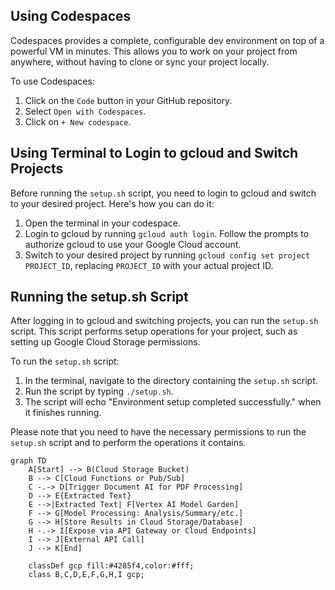 ## Using Codespaces

Codespaces provides a complete, configurable dev environment on top of a powerful VM in minutes. This allows you to work on your project from anywhere, without having to clone or sync your project locally.

To use Codespaces:

1. Click on the `Code` button in your GitHub repository.
2. Select `Open with Codespaces`.
3. Click on `+ New codespace`.

## Using Terminal to Login to gcloud and Switch Projects

Before running the `setup.sh` script, you need to login to gcloud and switch to your desired project. Here's how you can do it:

1. Open the terminal in your codespace.
2. Login to gcloud by running `gcloud auth login`. Follow the prompts to authorize gcloud to use your Google Cloud account.
3. Switch to your desired project by running `gcloud config set project PROJECT_ID`, replacing `PROJECT_ID` with your actual project ID.

## Running the setup.sh Script

After logging in to gcloud and switching projects, you can run the `setup.sh` script. This script performs setup operations for your project, such as setting up Google Cloud Storage permissions.

To run the `setup.sh` script:

1. In the terminal, navigate to the directory containing the `setup.sh` script.
2. Run the script by typing `./setup.sh`.
3. The script will echo "Environment setup completed successfully." when it finishes running.

Please note that you need to have the necessary permissions to run the `setup.sh` script and to perform the operations it contains.

```mermaid
graph TD
    A[Start] --> B(Cloud Storage Bucket)
    B --> C[Cloud Functions or Pub/Sub]
    C -.-> D[Trigger Document AI for PDF Processing]
    D --> E{Extracted Text}
    E -->|Extracted Text| F[Vertex AI Model Garden]
    F --> G[Model Processing: Analysis/Summary/etc.]
    G --> H[Store Results in Cloud Storage/Database]
    H -.-> I[Expose via API Gateway or Cloud Endpoints]
    I --> J[External API Call]
    J --> K[End]

    classDef gcp fill:#4285f4,color:#fff;
    class B,C,D,E,F,G,H,I gcp;


```
